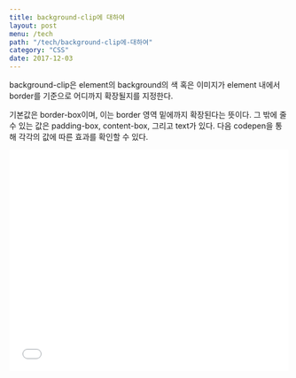 ```yaml
---
title: background-clip에 대하여 
layout: post
menu: /tech
path: "/tech/background-clip에-대하여"
category: "CSS"
date: 2017-12-03
---
```

background-clip은 element의 background의 색 혹은 이미지가 element 내에서 border를 기준으로 어디까지 확장될지를 지정한다. 

기본값은 border-box이며, 이는 border 영역 밑에까지 확장된다는 뜻이다. 그 밖에 줄 수 있는 값은 padding-box, content-box, 그리고 text가 있다. 다음 codepen을 통해 각각의 값에 따른 효과를 확인할 수 있다.

<iframe height='400' scrolling='no' title='[basic] background-clip' src='//codepen.io/syahn/embed/NwoBMN/?height=265&theme-id=dark&default-tab=css,result&embed-version=2' frameborder='no' allowtransparency='true' allowfullscreen='true' style='width: 100%;'>See the Pen <a href='https://codepen.io/syahn/pen/NwoBMN/'>[basic] background-clip</a> by Frank Ahn (<a href='https://codepen.io/syahn'>@syahn</a>) on <a href='https://codepen.io'>CodePen</a>.
</iframe>


